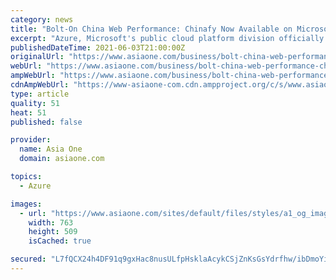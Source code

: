 ```yaml
---
category: news
title: "Bolt-On China Web Performance: Chinafy Now Available on Microsoft Azure Marketplace"
excerpt: "Azure, Microsoft's public cloud platform division officially listed Chinafy as an ISV on the Microsoft Azure Marketplace today. Chinafy is a SaaS-based platform that"
publishedDateTime: 2021-06-03T21:00:00Z
originalUrl: "https://www.asiaone.com/business/bolt-china-web-performance-chinafy-now-available-microsoft-azure-marketplace"
webUrl: "https://www.asiaone.com/business/bolt-china-web-performance-chinafy-now-available-microsoft-azure-marketplace"
ampWebUrl: "https://www.asiaone.com/business/bolt-china-web-performance-chinafy-now-available-microsoft-azure-marketplace?amp"
cdnAmpWebUrl: "https://www-asiaone-com.cdn.ampproject.org/c/s/www.asiaone.com/business/bolt-china-web-performance-chinafy-now-available-microsoft-azure-marketplace?amp"
type: article
quality: 51
heat: 51
published: false

provider:
  name: Asia One
  domain: asiaone.com

topics:
  - Azure

images:
  - url: "https://www.asiaone.com/sites/default/files/styles/a1_og_image/public/original_images/Jun2021/pr-newswire_500_4_285.jpg?itok=UTGguLay"
    width: 763
    height: 509
    isCached: true

secured: "L7fQCX24h4DF91q9gxHac8nusULfpHsklaAcykCSjZnKsGsYdrfhw/ibDmoYikdaUHld+5F6ETBTu/EOqngY99wt0vVwBMTT8+nlNJ3+PLzkYwa5hdaVp4ynWtHqgymMypiiEgQD+YFtpULh5SbJ3aoQb/ePvwOFxIrqPyWEaExwEz5nfznaDhkNkcbLmNvUIAtgSwqOo+c5qEmsMXgAHGWKgizvM21a916ZnDb7tsvKLYw418b+Nbj+HEhD49LcZoX0wq3mwA6yP8pu/LhC5VszeSnnMCjL6NtjNqPSl+m3rBBkCO+Yj3gThVqvqKbrwBRf//da15IDhcnc8hmXJ2ssNhPRp1YZabOw4gHQgBQ=;/x9YHpeLiNNNC8azGuOCvQ=="
---
```



